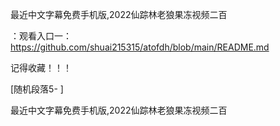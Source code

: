 最近中文字幕免费手机版,2022仙踪林老狼果冻视频二百

：观看入口一：https://github.com/shuai215315/atofdh/blob/main/README.md


记得收藏！！！



[随机段落5-
]






最近中文字幕免费手机版,2022仙踪林老狼果冻视频二百
